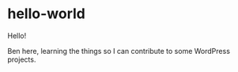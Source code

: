 # hello-world

Hello!

Ben here, learning the things so I can contribute to some WordPress projects.
